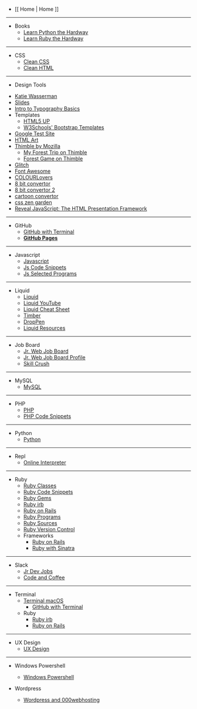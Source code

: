 
- [[ Home | Home ]]

***

- Books
  - [Learn Python the Hardway](https://learnpythonthehardway.org/book/)
  - [Learn Ruby the Hardway](https://learnrubythehardway.org/book/)

***

- CSS
  - [Clean CSS](https://github.com/kironroy/kironroy.github.io/wiki/Clean-HTML-CSS-markup)
  - [Clean HTML](https://github.com/kironroy/kironroy.github.io/wiki/Clean-HTML-CSS-markup)

***


- Design Tools
* [Katie Wasserman](http://katiewasserman.com/)  
* [Slides](https://slides.com/kironroy)
* [Intro to Typography Basics](https://design.tutsplus.com/articles/a-20-minute-intro-to-typography-basics--psd-3326)
* Templates
  * [HTML5 UP](https://html5up.net/)
  * [W3Schools' Bootstrap Templates](https://www.w3schools.com/bootstrap/bootstrap_templates.asp)
* [Google Test Site](https://testmysite.thinkwithgoogle.com/intl/en-us)
* [HTML Art](http://patorjk.com/software/taag/#p=display&f=Graffiti&t=Type%20Something%20)
* [Thimble by Mozilla](https://thimble.mozilla.org/en-US/)
  * [My Forest Trip on Thimble](https://thimbleprojects.org/kironroy/274335/)
  * [Forest Game on Thimble](https://thimbleprojects.org/kironroy/275386/)
* [Glitch](https://glitch.com/@kironroy)
* [Font Awesome](http://fontawesome.io/icons/)
* [COLOURLovers](http://www.colourlovers.com/palettes/)
* [8 bit convertor](http://c64.superdefault.com/)
* [8 bit convertor 2](https://www.imgonline.com.ua/eng/8bit-picture.php)
* [cartoon convertor](http://cartoon.pho.to/)
* [css zen garden](http://www.csszengarden.com/)
* [Reveal JavaScript: The HTML Presentation Framework](http://lab.hakim.se/reveal-js/)


***

- GitHub
  - [GitHub with Terminal](https://github.com/kironroy/kironroy.github.io/wiki/GitHub-with-Terminal)
  - **[GitHub Pages](http://jmcglone.com/guides/github-pages/)**


***

- Javascript
  - [Javascript](https://github.com/kironroy/kironroy.github.io/wiki/JavaScript)
  - [Js Code Snippets](https://github.com/kironroy/kironroy.github.io/wiki/JavaScript-Code-Snippets)
  - [Js Selected Programs](https://github.com/kironroy/kironroy.github.io/wiki/Js-Selected-Programs)
***

- Liquid
  - [Liquid](https://shopify.github.io/liquid/)
  - [Liquid YouTube](https://www.youtube.com/playlist?list=PLlMkWQ65HlcEJMRRdnqxpbGImqBkIOctd)
  - [Liquid Cheat Sheet](http://cheat.markdunkley.com/)
  - [Timber](http://shopify.github.io/Timber/)
  - [DropPen](https://droppen.org/?droppen=2jdnoipw)
  - [Liquid Resources](https://www.reddit.com/r/shopify/comments/3x4ho6/resources_to_learn_liquid/)


***

- Job Board
  - [Jr. Web Job Board](https://www.jrdevjobs.com/#!)
  - [Jr. Web Job Board Profile](https://www.jrdevjobs.com/profiles/kiron-roy)
  - [Skill Crush](https://skillcrush.com/2015/07/14/job-sites-to-find-your-first-developer-job/)


***

- MySQL
  - [MySQL](https://github.com/kironroy/kironroy.github.io/wiki/MySQL)

***

- PHP
  - [PHP](https://github.com/kironroy/kironroy.github.io/wiki/PHP)
  - [PHP Code Snippets](https://github.com/kironroy/kironroy.github.io/wiki/PHP-Code-Snippets)

***

- Python
  - [Python](https://github.com/kironroy/kironroy.github.io/wiki/Python)
***

- Repl
  - [Online Interpreter](https://github.com/kironroy/kironroy.github.io/wiki/Repl-Online-Interpreter)
***

- Ruby
  - [Ruby Classes](https://github.com/kironroy/kironroy.github.io/wiki/Ruby-Classes)
  - [Ruby Code Snippets](https://github.com/kironroy/kironroy.github.io/wiki/Ruby-Code-Snippets)
  - [Ruby Gems](https://github.com/kironroy/kironroy.github.io/wiki/Ruby-Gems)
  - [Ruby irb](https://github.com/kironroy/kironroy.github.io/wiki/Ruby-irb)
  - [Ruby on Rails](https://github.com/kironroy/kironroy.github.io/wiki/Ruby-on-Rails)
  - [Ruby Programs](https://github.com/kironroy/kironroy.github.io/wiki/Ruby-Selected-Programs)
  - [Ruby Sources](https://github.com/kironroy/kironroy.github.io/wiki/Ruby-Sources)
  - [Ruby Version Control](https://github.com/kironroy/kironroy.github.io/wiki/Ruby-Version-Control)
  - Frameworks
    - [Ruby on Rails](https://github.com/kironroy/kironroy.github.io/wiki/Ruby-on-Rails)
    - [Ruby with Sinatra](https://github.com/kironroy/kironroy.github.io/wiki/Sinatra-Web-Framework)
***

- Slack  
  - [Jr Dev Jobs](https://jrdevjobs.slack.com/)
  - [Code and Coffee](https://codeandcoffee.slack.com)


***

- Terminal
  - [Terminal macOS](https://github.com/kironroy/kironroy.github.io/wiki/Terminal-macOS)
    - [GitHub with Terminal](https://github.com/kironroy/kironroy.github.io/wiki/GitHub-with-Terminal)
  - Ruby
    - [Ruby irb](https://github.com/kironroy/kironroy.github.io/wiki/Ruby-irb)
    - [Ruby on Rails](https://github.com/kironroy/kironroy.github.io/wiki/Ruby-on-Rails)
***

- UX Design
  - [UX Design](https://github.com/kironroy/kironroy.github.io/wiki/UX-Design)
***

- Windows Powershell
  - [Windows Powershell](https://github.com/kironroy/kironroy.github.io/wiki/Windows-Powershell)

- Wordpress
    - [Wordpress and 000webhosting](https://github.com/kironroy/kironroy.github.io/wiki/Wordpress)
